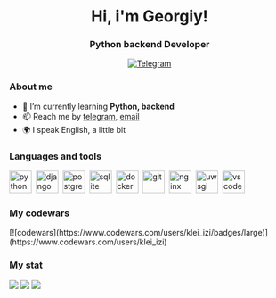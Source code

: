 <div id="header" align="center">
	<h1>Hi, i'm Georgiy!</h1>
	<h3>Python backend Developer</h3>
</div>

<div id="socials" align="center">
	<a href="https://t.me/ikleizi">
		<img src="https://img.shields.io/badge/Telegram-blue?style=for-the-badge&logo=telegram&logoColor=white" alt="Telegram"/>
	</a>
</div>

### About me
- 🌱 I’m currently learning **Python, backend**
- 📫 Reach me by [telegram](https://t.me/ikleizi), [email](mailto:ikuz57@gmail.com)
- 🌍 I speak English, a little bit

### Languages and tools
<div id="languages" align="left">
    <img src="https://cdn.jsdelivr.net/gh/devicons/devicon/icons/python/python-original.svg" title="python" width="40" height="40"/>&nbsp;
    <img src="https://cdn.jsdelivr.net/gh/devicons/devicon/icons/django/django-plain.svg" title="django" width="40" height="40"/>&nbsp;
    <img src="https://cdn.jsdelivr.net/gh/devicons/devicon/icons/postgresql/postgresql-original.svg" title="postgres" width="40" height="40"/>&nbsp;
    <img src="https://cdn.jsdelivr.net/gh/devicons/devicon/icons/sqlite/sqlite-original.svg" title="sqlite" width="40" height="40"/>&nbsp;
    <img src="https://cdn.jsdelivr.net/gh/devicons/devicon/icons/docker/docker-original.svg" title="docker" width="40" height="40"/>&nbsp;
    <img src="https://cdn.jsdelivr.net/gh/devicons/devicon/icons/git/git-original.svg" title="git" width="40" height="40"/>&nbsp;
    <img src="https://cdn.jsdelivr.net/gh/devicons/devicon/icons/nginx/nginx-original.svg" title="nginx" width="40" height="40"/>&nbsp;
    <img src="https://cdn.jsdelivr.net/gh/devicons/devicon/icons/uwsgi/uwsgi-original.svg" title="uwsgi" width="40" height="40"/>&nbsp;
    <img src="https://cdn.jsdelivr.net/gh/devicons/devicon/icons/vscode/vscode-original.svg" title="vscode" width="40" height="40"/>&nbsp;
</div>

### My codewars
<div id="stat" align="left">
[![codewars](https://www.codewars.com/users/klei_izi/badges/large)](https://www.codewars.com/users/klei_izi)
</div>

### My stat
<div id="stat" align="left">
    <img src="http://github-profile-summary-cards.vercel.app/api/cards/profile-details?username=ikuz57&theme=moonlight"/>
    <img src="http://github-profile-summary-cards.vercel.app/api/cards/repos-per-language?username=ikuz57&theme=moonlight"/>
    <img src="http://github-profile-summary-cards.vercel.app/api/cards/stats?username=ikuz57&theme=moonlight"/>
</div>
